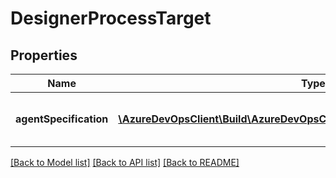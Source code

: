 # DesignerProcessTarget

## Properties
Name | Type | Description | Notes
------------ | ------------- | ------------- | -------------
**agentSpecification** | [**\AzureDevOpsClient\Build\AzureDevOpsClient\Build\Model\AgentSpecification**](AgentSpecification.md) | Agent specification for the build process. | [optional] 

[[Back to Model list]](../README.md#documentation-for-models) [[Back to API list]](../README.md#documentation-for-api-endpoints) [[Back to README]](../README.md)


